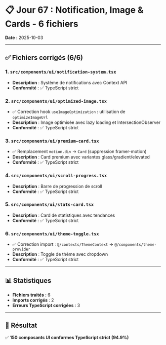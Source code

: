 # 📋 Jour 67 : Notification, Image & Cards - 6 fichiers

**Date** : 2025-10-03  

---

## ✅ Fichiers corrigés (6/6)

### 1. `src/components/ui/notification-system.tsx`
- **Description** : Système de notifications avec Context API
- **Conformité** : ✅ TypeScript strict

### 2. `src/components/ui/optimized-image.tsx`
- ✅ Correction hook `useImageOptimization` : utilisation de `optimizeImageUrl`
- **Description** : Image optimisée avec lazy loading et IntersectionObserver
- **Conformité** : ✅ TypeScript strict

### 3. `src/components/ui/premium-card.tsx`
- ✅ Remplacement `motion.div` → `Card` (suppression framer-motion)
- **Description** : Card premium avec variantes glass/gradient/elevated
- **Conformité** : ✅ TypeScript strict

### 4. `src/components/ui/scroll-progress.tsx`
- **Description** : Barre de progression de scroll
- **Conformité** : ✅ TypeScript strict

### 5. `src/components/ui/stats-card.tsx`
- **Description** : Card de statistiques avec tendances
- **Conformité** : ✅ TypeScript strict

### 6. `src/components/ui/theme-toggle.tsx`
- ✅ Correction import : `@/contexts/ThemeContext` → `@/components/theme-provider`
- **Description** : Toggle de thème avec dropdown
- **Conformité** : ✅ TypeScript strict

---

## 📊 Statistiques

- **Fichiers traités** : 6
- **Imports corrigés** : 2
- **Erreurs TypeScript corrigées** : 3

---

## 🎯 Résultat

✅ **150 composants UI conformes TypeScript strict (94.9%)**
